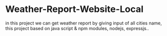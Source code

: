 # Weather-Report-Website-Local
in this project we can get weather report by giving input of all cities name,
this project based on java script &
npm modules, nodejs, expressjs..
